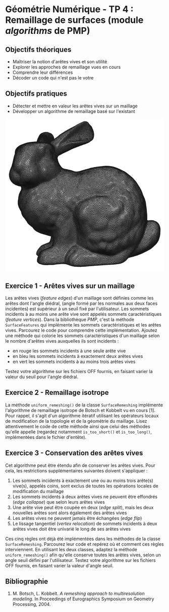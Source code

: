 # Géométrie Numérique - TP 4 : Remaillage de surfaces (module *algorithms* de PMP)

## Objectifs théoriques

- Maîtriser la notion d'arêtes vives et son utilité
- Explorer les approches de remaillage vues en cours
- Comprendre leur différences
- Décoder un code qui n'est pas le votre

## Objectifs pratiques

- Détecter et mettre en valeur les arêtes vives sur un maillage
- Développer un algorithme de remaillage basé sur l'existant

![Stanford bunny remaillé](./assets/img/tp4_bunny_remesh.png "Stanford bunny remaillé")

## Exercice 1 - Arêtes vives sur un maillage

Les arêtes vives (*feature edges*) d'un maillage sont définies comme les arêtes dont l'angle diédral, (angle formé par les normales aux deux faces incidentes) est supérieur à un seuil fixé par l'utilisateur.
Les sommets incidents à au moins une arête vive sont appelés sommets caractéristiques (*feature vertices*).
Dans la bibliothèque *PMP*, c'est la méthode `SurfaceFeatures` qui
implémente les sommets caractéristiques et les arêtes vives.
Parcourez le code pour comprendre cette implémentation.
Ajoutez une méthode qui colorie les sommets caractéristiques d'un maillage selon le nombre d'arêtes vives auxquelles ils sont incidents :

- en rouge les sommets incidents à une seule arête
vive
- en bleu les sommets incidents à exactement deux arêtes vives
- en vert les sommets incidents à au moins trois arêtes vives

Testez votre algorithme sur les fichiers OFF fournis, en faisant varier la valeur du seuil pour l'angle diédral.

## Exercice 2 - Remaillage isotrope

La méthode `uniform_remeshing()` de la classe `SurfaceRemeshing` implémente l'algorithme de remaillage isotrope de Botsch et Kobbelt vu en cours [1].
Pour rappel, il s'agit d'un algorithme itératif utilisant les opérateurs locaux de modification de la topologie et de la géométrie du
maillage.
Lisez attentivement le code de cette méthode ainsi que celui des méthodes qu'elle appelle (regardez notamment `is_too_short()` et `is_too_long()`, implémentées dans le fichier d'entête).

## Exercice 3 - Conservation des arêtes vives

Cet algorithme peut être étendu afin de conserver les arêtes vives.
Pour cela, les restrictions supplémentaires suivantes doivent s'appliquer :

1. Les sommets incidents à exactement une ou au moins trois arête(s) vive(s), appelés coins, sont exclus de toutes les opérations locales de modification du maillage
2. Les sommets incidents à deux arêtes vives ne peuvent être effondrés (*edge collapse*) que selon leurs arêtes vives
3. Une arête vive peut être coupée en deux (*edge split*), mais les deux nouvelles arêtes sont alors également des arêtes vives
4. Les arêtes vives ne peuvent jamais être échangées (*edge flip*)
5. Le lissage tangentiel (*vertex relocation*) de sommets incidents à deux arêtes vives doit être univarié le long de ses arêtes vives

Ces cinq règles ont déjà été implémentées dans les méthodes de la classe `SurfaceRemeshing`.
Parcourez leur code et repérez où et comment ces règles interviennent.
En utilisant les deux classes, adaptez la méthode `uniform_remeshing()` afin qu'elle conserve toutes les arêtes vives, selon un angle seuil défini par l'utilisateur.
Testez votre algorithme sur les fichiers OFF fournis, en faisant varier la valeur d'angle seuil.

## Bibliographie

1. M. Botsch, L. Kobbelt. *A remeshing approach to multiresolution modeling*. In Proceedings of Eurographics Symposium on Geometry Processing, 2004.